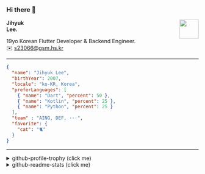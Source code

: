 ### Hi there 👋
<img src="https://github.githubassets.com/images/mona-loading-default.gif" width="50px" align="right">
</a>

**Jihyuk\
Lee.**

19yo Korean Flutter Developer & Backend Engineer.\
✉️ <s23066@gsm.hs.kr>

---

```json
{
  "name": "Jihyuk Lee",
  "birthYear": 2007,
  "locale": "ko-KR, Korea",
  "preferLanguages": [
    { "name": "Dart", "percent": 50 },
    { "name": "Kotlin", "percent": 25 },
    { "name": "Python", "percent": 25 }
  ],
  "team" : "AING, DEF, ···",
  "favorite": {
    "cat": "🐈"
  }
}
```
---
<details>
  <summary>github-profile-trophy (click me)</summary>
  
![](https://github-profile-trophy.vercel.app/?username=withJihyuk&row=1&column=8&theme=nord)
  
</details>
<details>
  <summary>github-readme-stats (click me)</summary>
  
<!--START_SECTION:waka-->
![Code Time](http://img.shields.io/badge/Code%20Time-737%20hrs%2056%20mins-blue)

![Lines of code](https://img.shields.io/badge/%EC%A0%80%EB%8A%94%20%EC%97%AC%ED%83%9C%EA%B9%8C%EC%A7%80%20-688.3%20thousand%20%EC%A4%84%EC%9D%98%20%EC%BD%94%EB%93%9C%EB%A5%BC%20%EC%9E%91%EC%84%B1%ED%96%88%EC%96%B4%EC%9A%94.-blue)

**저는 아침형 인간이에요. 🐤** 

```text
🌞 아침                     632 commits         █████░░░░░░░░░░░░░░░░░░░░   18.63 % 
🌆 낮　                     1135 commits        ████████░░░░░░░░░░░░░░░░░   33.46 % 
🌃 저녁                     1288 commits        █████████░░░░░░░░░░░░░░░░   37.97 % 
🌙 밤　                     337 commits         ██░░░░░░░░░░░░░░░░░░░░░░░   09.94 % 
```


📊 **저는 이번주를 이렇게 시간을 보냈어요.** 

```text
🕑︎ Timezone: Asia/Seoul

💬 프로그래밍 언어들: 
TypeScript               2 hrs 58 mins       ███████░░░░░░░░░░░░░░░░░░   28.23 % 
Dart                     2 hrs 49 mins       ███████░░░░░░░░░░░░░░░░░░   26.88 % 
Markdown                 1 hr 59 mins        █████░░░░░░░░░░░░░░░░░░░░   18.85 % 
YAML                     1 hr 1 min          ██░░░░░░░░░░░░░░░░░░░░░░░   09.70 % 
MDX                      45 mins             ██░░░░░░░░░░░░░░░░░░░░░░░   07.19 % 

🔥 에디터들: 
VS Code                  9 hrs 59 mins       ████████████████████████░   95.03 % 
IntelliJ IDEA            31 mins             █░░░░░░░░░░░░░░░░░░░░░░░░   04.97 % 

💻 운영 체제들: 
Mac                      10 hrs 31 mins      █████████████████████████   100.00 % 
```


 Last Updated on 27/02/2025 18:50:28 UTC
<!--END_SECTION:waka-->

</details>

</div>

